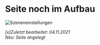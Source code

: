 # Seite noch im Aufbau

![Szeneneinstellungen](https://github.com/Plushtoast/dsa5-foundryVTT-wiki/blob/master/de/images/Szeneneinstellungen.jpg)

*[x]Zuletzt bearbeitet: 04.11.2021*  
*Neu: Seite angelegt*
